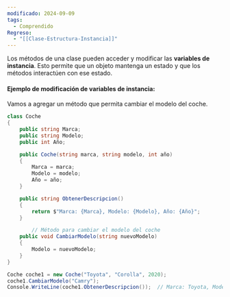 ```yaml
---
modificado: 2024-09-09
tags:
  - Comprendido
Regreso:
  - "[[Clase-Estructura-Instancia]]"
---
```

Los métodos de una clase pueden acceder y modificar las **variables de instancia**. Esto permite que un objeto mantenga un estado y que los métodos interactúen con ese estado.

#### Ejemplo de modificación de variables de instancia:

Vamos a agregar un método que permita cambiar el modelo del coche.

```c#
class Coche
{
    public string Marca;
    public string Modelo;
    public int Año;

    public Coche(string marca, string modelo, int año)
    {
        Marca = marca;
        Modelo = modelo;
        Año = año;
    }

    public string ObtenerDescripcion()
    {
        return $"Marca: {Marca}, Modelo: {Modelo}, Año: {Año}";
    }

	    // Método para cambiar el modelo del coche
    public void CambiarModelo(string nuevoModelo)
    {
        Modelo = nuevoModelo;
    }
}

Coche coche1 = new Coche("Toyota", "Corolla", 2020);
coche1.CambiarModelo("Camry");
Console.WriteLine(coche1.ObtenerDescripcion());  // Marca: Toyota, Modelo: Camry, Año: 2020

```


